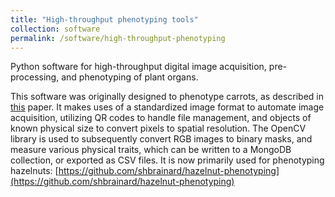 ```yaml
---
title: "High-throughput phenotyping tools"
collection: software
permalink: /software/high-throughput-phenotyping
---
```


Python software for high-throughput digital image acquisition, pre-processing, and phenotyping of plant organs. 

This software was originally designed to phenotype carrots, as described in [this](https://shbrainard.github.io/publication/2021-06-16_FIPS) paper.  It makes uses of a standardized image format to automate image acquisition, utilizing QR codes to handle file management, and objects of known physical size to convert pixels to spatial resolution.  The OpenCV library is used to subsequently convert RGB images to binary masks, and measure various physical traits, which can be written to a MongoDB collection, or exported as CSV files.  It is now primarily used for phenotyping hazelnuts: [https://github.com/shbrainard/hazelnut-phenotyping](https://github.com/shbrainard/hazelnut-phenotyping)